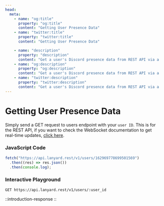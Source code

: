 ```yaml
---
head:
  meta:
    - name: "og:title"
      property: "og:title"
      content: "Getting User Presence Data"
    - name: "twitter:title"
      property: "twitter:title"
      content: "Getting User Presence Data"

    - name: "description"
      property: "description"
      content: "Get a user's Discord presence data from REST API via a GET request."
    - name: "og:description"
      property: "og:description"
      content: "Get a user's Discord presence data from REST API via a GET request."
    - name: "twitter:description"
      property: "twitter:description"
      content: "Get a user's Discord presence data from REST API via a GET request."
---
```


# Getting User Presence Data

Simply send a GET request to users endpoint with your `user ID`. This is for the REST API, if you want to check the WebSocket documentation to get real-time updates, [click here](/api/working-with-websockets).

### JavaScript Code

```js
fetch("https://api.lanyard.rest/v1/users/162969778699501569")
  .then((res) => res.json())
  .then(console.log);
```

### Interactive Playground

`GET https://api.lanyard.rest/v1/users/:user_id`

::introduction-response
::
